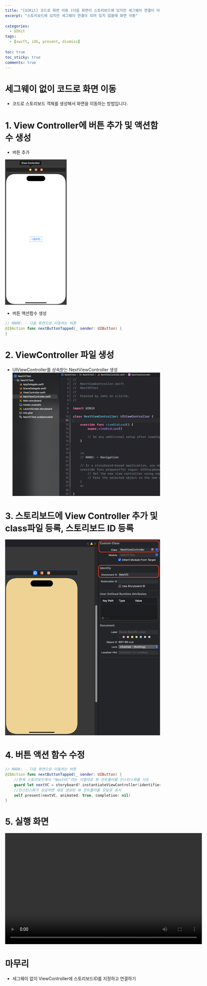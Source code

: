 ```yaml
---
title: "[UIKit] 코드로 화면 이동 (다음 화면이 스토리보드에 있지만 세그웨이 연결이 아닌 경우)"
excerpt: "스토리보드에 있지만 세그웨이 연결이 되어 있지 않을때 화면 이동" 
  
categories:
  - UIKit
tags:
  - [swift, iOS, present, dismiss]

toc: true         
toc_sticky: true   
comments: true      
---
```

# 세그웨이 없이 코드로 화면 이동 
- 코드로 스토리보드 객체를 생성해서 화면을 이동하는 방법입니다. 

# 1. View Controller에 버튼 추가 및 액션함수 생성 
- 버튼 추가 

<img src="../../assets/images/categories/uikit/2024-04-11-NextVC2-1.png" width="200">

- 버튼 액션함수 생성

```swift
// MARK: - 다음 화면으로 이동하는 버튼
@IBAction func nextButtonTapped(_ sender: UIButton) {
}
```

# 2. ViewController 파일 생성 
- UIViewController를 상속받는 NextViewController 생성 
![](../../assets/images/categories/uikit/2024-04-11-NextVC2-2.png)

# 3. 스토리보드에 View Controller 추가 및 class파일 등록, 스토리보드 ID 등록 
![](../../assets/images/categories/uikit/2024-04-11-NextVC2-3.png)

# 4. 버튼 액션 함수 수정 

```swift
// MARK: - 다음 화면으로 이동하는 버튼
@IBAction func nextButtonTapped(_ sender: UIButton) {
    //현재 스토리보드에서 "NextVC"라는 식별자로 뷰 컨트롤러를 인스턴스화를 시도
    guard let nextVC = storyboard?.instantiateViewController(identifier: "NextVC") as? NextViewController else { return }
    //인스턴스화가 성공하면 새로 생성된 뷰 컨트롤러를 모달로 표시
    self.present(nextVC, animated: true, completion: nil)
}
```

# 5. 실행 화면 

<video width="640" height="360" controls>
    <source src="../../assets/video/categories/uikit/2024-04-11-NextVC2.mov" type="video/mp4">
</video>

# 마무리 
- 세그웨이 없이 ViewController에 스토리보드ID를 지정하고 연결하기 